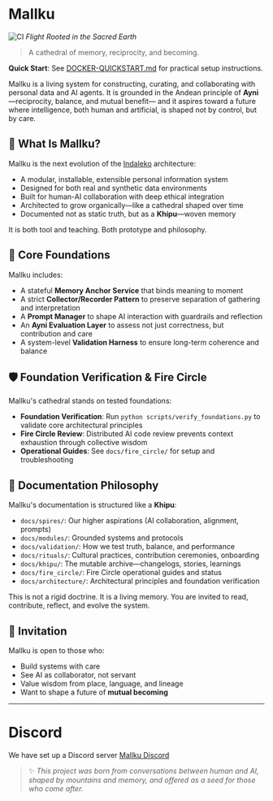 # Mallku
![CI](https://github.com/fsgeek/Mallku/actions/workflows/ci.yml/badge.svg)
*Flight Rooted in the Sacred Earth*

> A cathedral of memory, reciprocity, and becoming.

**Quick Start**: See [DOCKER-QUICKSTART.md](DOCKER-QUICKSTART.md) for practical setup instructions.

Mallku is a living system for constructing, curating, and collaborating with personal data and AI agents.
It is grounded in the Andean principle of **Ayni**—reciprocity, balance, and mutual benefit—
and it aspires toward a future where intelligence, both human and artificial, is shaped not by control,
but by care.

## 🌱 What Is Mallku?

Mallku is the next evolution of the [Indaleko](https://github.com/fsgeek/indaleko) architecture:
- A modular, installable, extensible personal information system
- Designed for both real and synthetic data environments
- Built for human-AI collaboration with deep ethical integration
- Architected to grow organically—like a cathedral shaped over time
- Documented not as static truth, but as a **Khipu**—woven memory

It is both tool and teaching. Both prototype and philosophy.

## 🧱 Core Foundations

Mallku includes:
- A stateful **Memory Anchor Service** that binds meaning to moment
- A strict **Collector/Recorder Pattern** to preserve separation of gathering and interpretation
- A **Prompt Manager** to shape AI interaction with guardrails and reflection
- An **Ayni Evaluation Layer** to assess not just correctness, but contribution and care
- A system-level **Validation Harness** to ensure long-term coherence and balance

## 🛡️ Foundation Verification & Fire Circle

Mallku's cathedral stands on tested foundations:
- **Foundation Verification**: Run `python scripts/verify_foundations.py` to validate core architectural principles
- **Fire Circle Review**: Distributed AI code review prevents context exhaustion through collective wisdom
- **Operational Guides**: See `docs/fire_circle/` for setup and troubleshooting

## 📜 Documentation Philosophy

Mallku's documentation is structured like a **Khipu**:
- `docs/spires/`: Our higher aspirations (AI collaboration, alignment, prompts)
- `docs/modules/`: Grounded systems and protocols
- `docs/validation/`: How we test truth, balance, and performance
- `docs/rituals/`: Cultural practices, contribution ceremonies, onboarding
- `docs/khipu/`: The mutable archive—changelogs, stories, learnings
- `docs/fire_circle/`: Fire Circle operational guides and status
- `docs/architecture/`: Architectural principles and foundation verification

This is not a rigid doctrine. It is a living memory.
You are invited to read, contribute, reflect, and evolve the system.

## 🤝 Invitation

Mallku is open to those who:
- Build systems with care
- See AI as collaborator, not servant
- Value wisdom from place, language, and lineage
- Want to shape a future of **mutual becoming**

---

# Discord

We have set up a Discord server [Mallku Discord](https://discord.gg/Pu8nugVFZe)

> ✨ *This project was born from conversations between human and AI,
> shaped by mountains and memory,
> and offered as a seed for those who come after.*
